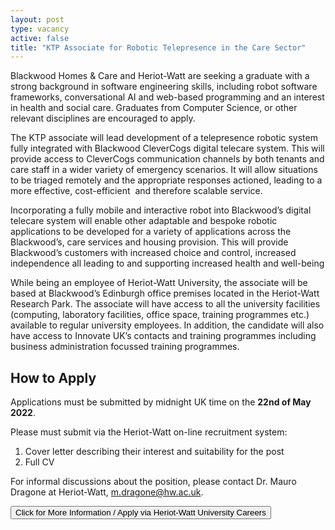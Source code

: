 ```yaml
---
layout: post
type: vacancy
active: false
title: "KTP Associate for Robotic Telepresence in the Care Sector"
---
```


Blackwood Homes &amp; Care and Heriot-Watt are seeking a graduate with a strong background in software engineering skills, including robot software frameworks, conversational AI and web-based programming and an interest in health and social care. Graduates from Computer Science, or other relevant disciplines are encouraged to apply.

The KTP associate will lead development of a telepresence robotic system fully integrated with Blackwood CleverCogs digital telecare system. This will provide access to CleverCogs communication channels by both tenants and care staff in a wider variety of emergency scenarios. It will allow situations to be triaged remotely and the appropriate responses actioned, leading to a more effective, cost-efficient  and therefore scalable service.

Incorporating a fully mobile and interactive robot into Blackwood’s digital telecare system will enable other adaptable and bespoke robotic applications to be developed for a variety of applications across the Blackwood’s, care services and housing provision. This will provide Blackwood’s customers with increased choice and control, increased independence all leading to and supporting increased health and well-being

While being an employee of Heriot-Watt University, the associate will be based at Blackwood’s Edinburgh office premises located in the Heriot-Watt Research Park. The associate will have access to all the university facilities (computing, laboratory facilities, office space, training programmes etc.) available to regular university employees. In addition, the candidate will also have access to Innovate UK’s contacts and training programmes including business administration focussed training programmes.

## How to Apply

Applications must be submitted by midnight UK time on the **22nd of May 2022**.

Please must submit via the Heriot-Watt on-line recruitment system:
1. Cover letter describing their interest and suitability for the post
2. Full CV

For informal discussions about the position, please contact Dr. Mauro Dragone at Heriot-Watt, [m.dragone@hw.ac.uk](mailto:m.dragone@hw.ac.uk).

<button name="button" onclick="window.location.href='https://enzj.fa.em3.oraclecloud.com/hcmUI/CandidateExperience/en/sites/CX/job/2059/?utm_medium=jobshare';">Click for More Information / Apply via Heriot-Watt University Careers</button>